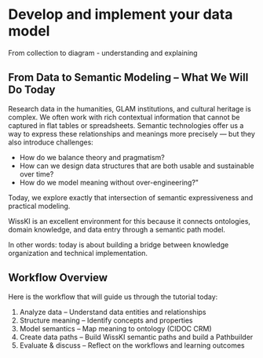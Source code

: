 <!--
*titel:
*author:in/urheber:in: 
orcid: 
email: SODa@sammlungen.io
*lizenz: cc by
lizenzlink: https://creativecommons.org/
*persistenter OER link: 
language: 
version:  v1
beschreibung: 
format: SODa WissKI How-to-Tutorial
modultitel: 
modul: Unit 1
einheitstitel: Welcome and warm-up 
eiheit: Einheit 1
lernziel: 

baustein:
zielgruppe: https://zenodo.org/records/15574575
gestaltungsprinzip: 
keywords: ???
erstellungsdatum: 

technische metadaten:
medientyp: text
dateiformat: .md
dauer: 
größe:
software: Web

icon: https://github.com/chastik/Beratung_Dateityp_Bild/refs/heads/main/resources/SODa-Logo_full.svg

link: https://raw.githubusercontent.com/chastik/WissKI/refs/heads/main/soda.css

-->

# Develop and implement your data model 

From collection to diagram - understanding and explaining

## From Data to Semantic Modeling – What We Will Do Today

Research data in the humanities, GLAM institutions, and cultural heritage is complex. We often work with rich contextual information that cannot be captured in flat tables or spreadsheets. Semantic technologies offer us a way to express these relationships and meanings more precisely — but they also introduce challenges:

* How do we balance theory and pragmatism?
* How can we design data structures that are both usable and sustainable over time?
* How do we model meaning without over-engineering?"

Today, we explore exactly that intersection of semantic expressiveness and practical modeling. 

WissKI is an excellent environment for this because it connects ontologies, domain knowledge, and data entry through a semantic path model. 

In other words: today is about building a bridge between knowledge organization and technical implementation.

## Workflow Overview

Here is the workflow that will guide us through the tutorial today:

1. Analyze data – Understand data entities and relationships
2. Structure meaning – Identify concepts and properties
3. Model semantics – Map meaning to ontology (CIDOC CRM)
4. Create data paths – Build WissKI semantic paths and build a Pathbuilder
6. Evaluate & discuss – Reflect on the workflows and learning outcomes


